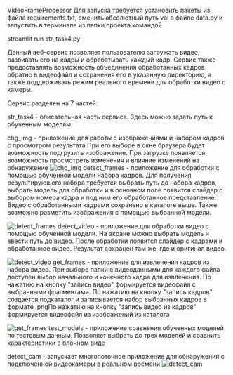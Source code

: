 VideoFrameProcessor
Для запуска требуется установить пакеты из файла requirements.txt, сменить абсолютный путь val в файле data.py и запустить в терминале из папки проекта командой

streamlit run str_task4.py

Данный веб-сервис позволяет пользователю загружать видео, разбивать его на кадры и обрабатывать каждый кадр. Сервис также предоставлять возможность объединения обработанных кадров обратно в видеофайл и сохранения его в указанную директорию, а также поддерживать режим реального времени для обработки видео с камеры.

Сервис разделен на 7 частей:

str_task4 - описательная часть сервиса. Здесь можно задать путь к обученным моделям

chg_img - приложение для работы с изображениями и набором кадров с просмотром результата.При его выборе в окне браузера будет возможность подгрузить изображение. При загрузке появляется возможность просмотреть изменения и влияние изменений на обнаружение
![chg_img](/vid_input/gif/Video1.gif)
detect_frames - приложение для обработки с помощью обученной модели набора кадров. Для получения результирующего набора требуется выбрать путь до набора кадров, выбрать модель для обработки и в основном поле появится слайдер с выбором номера кадра и под ним его обработанное представление. Видео с обработанными кадрами сохранено в каталоге выше. Также возможно разметить изображения с помощью выбранной модели.

![detect_frames](/vid_input/gif/Video2.gif)
detect_video - приложение для обработки видео с помощью обученной модели. На экране можно выбрать модель и ввести путь до видео. После обработки появится слайдер с кадрами и обработанное видео. Результат сохранен там же, где и оригинал видео.

![detect_video](/vid_input/gif/Video3.gif)
get_frames - приложение для извлечения кадров из набора видео. При выборе папки с видеоданными для каждого файла доступен выбор начального и конечного кадра для извлечения. По нажатию на кнопку "запись видео" формируется видеофайл с выбранными фрагментами. По нажатию на кнопку "запись кадров" создается подкаталог и записывается набор выбранных кадров в формате .pngПо нажатию на кнопку "запись видео из кадров" формируется видеофайл из изображений из каталога

![get_frames](/vid_input/gif/Video4.gif)
test_models - приложение сравнения обученных моделей по тестовым данным. Позволяет выбрать до трех моделей и сравнить характеристики в блочном виде

detect_cam - запускает многопоточное приложение для обнаружения с подключенной видеокамеры в реальном времени
![detect_cam](/vid_input/gif/Video5.gif)

